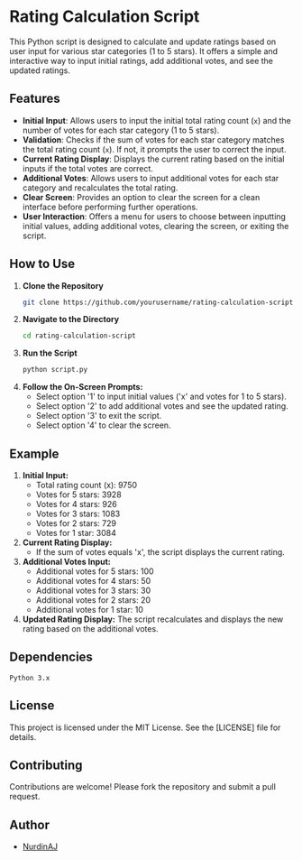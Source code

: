 # Rating Calculation Script

This Python script is designed to calculate and update ratings based on user input for various star categories (1 to 5 stars). It offers a simple and interactive way to input initial ratings, add additional votes, and see the updated ratings.

## Features

- **Initial Input**: Allows users to input the initial total rating count (`x`) and the number of votes for each star category (1 to 5 stars).
- **Validation**: Checks if the sum of votes for each star category matches the total rating count (`x`). If not, it prompts the user to correct the input.
- **Current Rating Display**: Displays the current rating based on the initial inputs if the total votes are correct.
- **Additional Votes**: Allows users to input additional votes for each star category and recalculates the total rating.
- **Clear Screen**: Provides an option to clear the screen for a clean interface before performing further operations.
- **User Interaction**: Offers a menu for users to choose between inputting initial values, adding additional votes, clearing the screen, or exiting the script.

## How to Use

1. **Clone the Repository**
   ```sh
   git clone https://github.com/yourusername/rating-calculation-script.git

2. **Navigate to the Directory**
   ```sh
   cd rating-calculation-script
3. **Run the Script**
   ```sh
   python script.py
4. **Follow the On-Screen Prompts:**
   - Select option '1' to input initial values ('x' and votes for 1 to 5 stars).
   - Select option '2' to add additional votes and see the updated rating.
   - Select option '3' to exit the script.
   - Select option '4' to clear the screen.
  
     
## Example
1. **Initial Input:**
    - Total rating count (x): 9750
    - Votes for 5 stars: 3928
    - Votes for 4 stars: 926
    - Votes for 3 stars: 1083
    - Votes for 2 stars: 729
    - Votes for 1 star: 3084
2. **Current Rating Display:**
    - If the sum of votes equals 'x', the script displays the current rating.
3. **Additional Votes Input:**
    - Additional votes for 5 stars: 100
    - Additional votes for 4 stars: 50
    - Additional votes for 3 stars: 30
    - Additional votes for 2 stars: 20
    - Additional votes for 1 star: 10
4. **Updated Rating Display:**
   The script recalculates and displays the new rating based on the additional votes.



## Dependencies
    Python 3.x

## License
This project is licensed under the MIT License. See the [LICENSE] file for details.

## Contributing
Contributions are welcome! Please fork the repository and submit a pull request.

## Author
  - [NurdinAJ](https://github.com/NurdinAJ)
